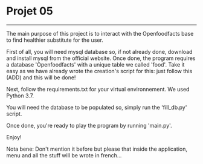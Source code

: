 # Projet 05
-----------

The main purpose of this project is to interact with the Openfoodfacts base to find healthier substitute for the user.

First of all, you will need mysql database so, if not already done, download and install mysql from the official website. 
Once done, the program requires a database 'Openfoodfacts' with a unique table we called 'food'. Take it easy as we have already wrote the creation's script for this: just follow this (ADD) and this will be done!

Next, follow the requirements.txt for your virtual environnement. We used Python 3.7.

You will need the database to be populated so, simply run the 'fill_db.py' script.

Once done, you're ready to play the program by running 'main.py'.

Enjoy!

Nota bene: Don't mention it before but please that inside the application, menu and all the stuff will be wrote in french...
